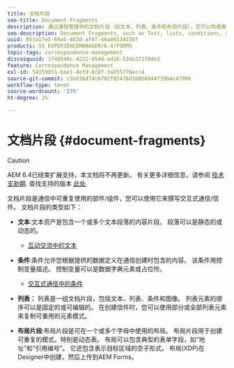 ```yaml
---
title: 文档片段
seo-title: Document Fragments
description: 通过通信管理中的文档片段（如文本、列表、条件和布局片段），您可以构成客户通信的静态、动态和可重复组件。
seo-description: Document Fragments, such as Text, lists, conditions, and layout fragments, in Correspondence Management let you form the static, dynamic, and repeatable components of customer correspondence.
uuid: 053a17e5-69a5-463d-af4f-46a86534158f
products: SG_EXPERIENCEMANAGER/6.4/FORMS
topic-tags: correspondence-management
discoiquuid: 1f48548c-4222-454d-ad16-53da37170de2
feature: Correspondence Management
exl-id: 54159851-bae1-4efd-8c8f-3a855776ecc4
source-git-commit: c5b816d74c6f02f85476d16868844f39b4c47996
workflow-type: tm+mt
source-wordcount: '275'
ht-degree: 3%

---
```


# 文档片段 {#document-fragments}

>[!CAUTION]
>
>AEM 6.4已结束扩展支持，本文档将不再更新。 有关更多详细信息，请参阅 [技术支助期](https://helpx.adobe.com/cn/support/programs/eol-matrix.html). 查找支持的版本 [此处](https://experienceleague.adobe.com/docs/).

文档片段是通信中可重复使用的部件/组件，您可以使用它来撰写交互式通信/信件。 文档片段的类型如下：

* **文本**:文本资产是包含一个或多个文本段落的内容片段。 段落可以是静态的或动态的。

   * [互动交流中的文本](/help/forms/using/texts-interactive-communications.md)

* **条件**:条件允许您根据提供的数据定义在通信创建时包含的内容。 该条件用控制变量描述。 控制变量可以是数据字典元素或占位符。

   * [交互式通信中的条件](/help/forms/using/conditions-interactive-communications.md)

* **列表：** 列表是一组文档片段，包括文本、列表、条件和图像。 列表元素的顺序可以是固定的或可编辑的。 在创建信件时，您可以使用部分或全部列表元素来复制可重用的元素模式。
* **布局片段**:布局片段是可在一个或多个字母中使用的布局。 布局片段用于创建可重复的模式，特别是动态表。 布局可以包含典型的表单字段，如“地址”和“引用编号”。 它还包含表示目标区域的空子形式。 布局(XDP)在Designer中创建，然后上传到AEM Forms。
